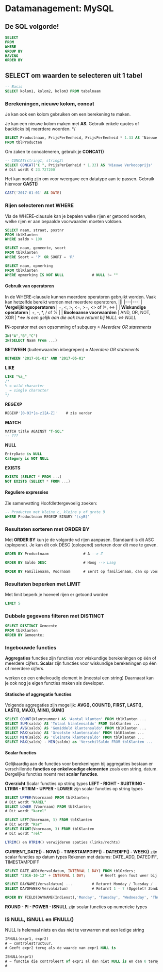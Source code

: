 # Datamanagement: MySQL
## De SQL volgorde!
```sql
SELECT
FROM
WHERE
GROUP BY
HAVING
ORDER BY
```

## SELECT om waarden te selecteren uit 1 tabel
```sql
-- Basis
SELECT kolom1, kolom2, kolom3 FROM tabelnaam
```

### Berekeningen, nieuwe kolom, concat
Je kan ook een kolom gebruiken om een berekening te maken.

Je kan een nieuwe kolom maken met **AS**.
Gebruik enkele quotes of backticks bij meerdere woorden. */
```sql
SELECT Productnaam, PrijsPerEenheid, PrijsPerEenheid * 1.33 AS ‘Nieuwe prijs’  
FROM tblProducten
```
Om zaken te concateneren, gebruik je **CONCAT()**
```sql
-- CONCAT(string1, string2)
SELECT CONCAT("€ ", PrijsPerEenheid * 1.33) AS 'Nieuwe Verkoopprijs'
# Dit wordt € 23.727200
```
Het kan nodig zijn om voor weergave een datatype aan te passen. Gebruik hiervoor **CAST()**
```sql
CAST('2017-01-01' AS DATE)
```

### Rijen selecteren met WHERE
Via de WHERE-clausule kan je bepalen welke rijen er getoond worden, welke rijen er aan bepaalde voorwaarden moeten voldoen.
```sql
SELECT naam, straat, postnr
FROM tblKlanten
WHERE saldo > 100

SELECT naam, gemeente, soort
FROM tblKlanten
WHERE Soort = 'P' OR SOORT = 'R'

SELECT naam, opmerking
FROM tblKlanten
WHERE opmerking IS NOT NULL				# NULL != ""
```

#### Gebruik van operatoren
In de WHERE-clausule kunnen meerdere operatoren gebruikt worden.
Vaak kan hetzelfde bereikt worden met meerdere operatoren.
|||
|---|---|
| **Vergelijkingsoperatoren** | =, <, >, <=, >=, <> of !=, <=> |
| **Wiskundige operatoren**   | +, -, *, / of % |
| **Booleaanse voorwaarden**  | AND, OR, NOT, XOR |
*_<=> is een gelijk aan die ook true returnt bij NULL <=> NULL_

**IN**-operator met een opsomming of subquery
_≈ Meerdere OR statements_
```sql
IN("A","B","C")
IN(SELECT Naam From ...)
```
**BETWEEN** (buitenwaarden inbegrepen)
_≈ Meerdere OR statements_
```sql
BETWEEN "2017-01-01" AND "2017-05-01"
```
**LIKE**
```sql
LIKE "%a_"
/*
% = wild character
_ = single character
*/
```
**REGEXP**
```sql
REGEXP'[0-9]*[a-z][A-Z]'	# zie verder
```
**MATCH**
```sql
MATCH title AGAINST "T-SQL"
-- ???
```
**NULL**
```sql
EntryDate is NULL
Category is NOT NULL
```
**EXISTS**
```sql
EXISTS (SELECT * FROM ...)
NOT EXISTS (SELECT * FROM ...)
```

#### Reguliere expressies
Zie samenvatting
Hoofdlettergevoelig zoeken:
```sql
-- Producten met kleine c, kleine y of grote B
WHERE Productnaam REGEXP BINARY '[cyB]'
```

### Resultaten sorteren met ORDER BY
Met **ORDER BY** kun je de volgorde vd rijen aanpasen.
Standaard is dit ASC (oplopend). Je kan dit ook DESC (oplopend) sorteren door dit mee te geven.
```sql
ORDER BY Productnaam				# A --> Z

ORDER BY Saldo DESC 				# Hoog --> Laag

ORDER BY Familienaam, Voornaam		# Eerst op familienaam, dan op voornaam
```

### Resultaten beperken met LIMIT
Met limit beperk je hoeveel rijen er getoond worden
```sql
LIMIT 5
```

### Dubbele gegevens filteren met DISTINCT
```sql
SELECT DISTINCT Gemeente
FROM tblKlanten
ORDER BY Gemeente;
```

### Ingebouwde functies
**Aggregaties** functies zijn functies voor wiskundige berekeningen op één of meerdere cijfers.
**Scalar** zijn functies voor wiskundige berekeningen op één of meerdere cijfers.

werken op een enkelvoudig element in (meestal een string)
Daarnaast kan je ook nog je eigen functies maken als developer.

#### Statische of aggregatie functies
Volgende aggregaties zijn mogelijk: **AVG(), COUNT(), FIRST, LAST(), LAST(), MAX(), MIN(), SUM()**
```sql
SELECT COUNT(klantnummer) AS 'Aantal klanten' FROM tblKlanten ...
SELECT SUM(saldo) AS 'Totaal klantensaldo' FROM tblKlanten ...
SELECT AVG(saldo) AS 'Gemiddeld klantensaldo' FROM tblKlanten ...
SELECT MAX(saldo) AS 'Grootste klantensaldo' FROM tblKlanten ...
SELECT MIN(saldo) AS 'Kleinste klantensaldo' FROM tblKlanten ...
SELECT MAX(saldo) - MIN(saldo) as 'VerschilSaldo FROM tblKlanten ...
```

#### Scalar functies
Gelijkaardig aan de functies voor berekeningen bij aggregaties bestaan er verschillende **functies op enkelvoudige elementen** zoals een string, datum. Dergelijke functies noemt met **scalar functies**.

**Overzicht**
Scalar functies op string types
**LEFT - RIGHT - SUBTRING - LTRIM - RTRIM - UPPER - LOWER** zijn scalar functies op string types
```sql
SELECT UPPER(Voornaam) FROM tblKlanten;
# Dit wordt "KAREL"
SELECT LOWER (Voornaam) FROM tblKlanten;
# Dit wordt "karel"

SELECT LEFT(Voornaam, 3) FROM tblKlanten
# Dit wordt "Kar"
SELECT RIGHT(Voornaam, 3) FROM tblKlanten
# Dit wordt "rel"

LTRIM() en RTRIM() verwijderen spaties (links/rechts)
```
**CURRENT_DATE() - NOW() - TIMESTAMPDIFF()  - DATEDIFF() - WEEK()** zijn scalar functies op datum types
Rekenen met datums: DATE_ADD, DATEDIFF, TIMESTAMPDIFF
```sql
SELECT DATE_ADD(Vervaldatum, INTERVAL 1 DAY) FROM tblOrders;
SELECT "2016-10-12" + INTERVAL 1 DAY;		# Geeft geen fout weer bij verkeerde datum!

SELECT DAYNAME(Vervaldatum) ...			# Returnt Monday / Tuesday / ...
SELECT DAYOFWEEK(Vervaldatum)			# Returnt 1 - 7 (Opgelet! Zondag = 1)

ORDER BY FIELD(DAYNAME(Indienst),'Monday', 'Tuesday', 'Wednesday', 'Thursday', 'Friday' , 'Saturday', 'Sunday')
```
**ROUND - PI - POWER - ISNULL** zijn scalar functies op numerieke types

### IS NULL, ISNULL en IFNULL()
NULL is helemaal niets en dus niet te verwarren met een ledige string
```sql
IFNULL(expr1, expr2)
# = controlestructuur.
# Geeft expr2 terug als de waarde van expr1 NULL is

ISNULL(expr1)
# = functie die controleert of expr1 al dan niet NULL is en dan 0 teruggeeft
# 
```
<!--stackedit_data:
eyJoaXN0b3J5IjpbNjMwODk0MjkyLC05ODQ0Mjk5NjUsMjA3MD
A0MTQwNiw0MTU3NjU2MTNdfQ==
-->